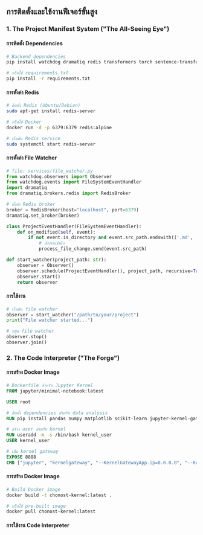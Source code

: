 
## การติดตั้งและใช้งานฟีเจอร์ขั้นสูง

### 1. The Project Manifest System ("The All-Seeing Eye")

#### การติดตั้ง Dependencies

```bash
# Backend dependencies
pip install watchdog dramatiq redis transformers torch sentence-transformers

# หรือใช้ requirements.txt
pip install -r requirements.txt
```

#### การตั้งค่า Redis

```bash
# ติดตั้ง Redis (Ubuntu/Debian)
sudo apt-get install redis-server

# หรือใช้ Docker
docker run -d -p 6379:6379 redis:alpine

# เริ่มต้น Redis service
sudo systemctl start redis-server
```

#### การตั้งค่า File Watcher

```python
# file: services/file_watcher.py
from watchdog.observers import Observer
from watchdog.events import FileSystemEventHandler
import dramatiq
from dramatiq.brokers.redis import RedisBroker

# ตั้งค่า Redis broker
broker = RedisBroker(host="localhost", port=6379)
dramatiq.set_broker(broker)

class ProjectEventHandler(FileSystemEventHandler):
    def on_modified(self, event):
        if not event.is_directory and event.src_path.endswith(('.md', '.txt')):
            # ส่งงานเข้าคิว
            process_file_change.send(event.src_path)

def start_watcher(project_path: str):
    observer = Observer()
    observer.schedule(ProjectEventHandler(), project_path, recursive=True)
    observer.start()
    return observer
```

#### การใช้งาน

```python
# เริ่มต้น file watcher
observer = start_watcher("/path/to/your/project")
print("File watcher started...")

# หยุด file watcher
observer.stop()
observer.join()
```

### 2. The Code Interpreter ("The Forge")

#### การสร้าง Docker Image

```dockerfile
# Dockerfile สำหรับ Jupyter Kernel
FROM jupyter/minimal-notebook:latest

USER root

# ติดตั้ง dependencies สำหรับ data analysis
RUN pip install pandas numpy matplotlib scikit-learn jupyter-kernel-gateway

# สร้าง user สำหรับ kernel
RUN useradd -m -s /bin/bash kernel_user
USER kernel_user

# เปิด kernel gateway
EXPOSE 8888
CMD ["jupyter", "kernelgateway", "--KernelGatewayApp.ip=0.0.0.0", "--KernelGatewayApp.port=8888"]
```

#### การสร้าง Docker Image

```bash
# Build Docker image
docker build -t chonost-kernel:latest .

# หรือใช้ pre-built image
docker pull chonost-kernel:latest
```

#### การใช้งาน Code Interpreter

